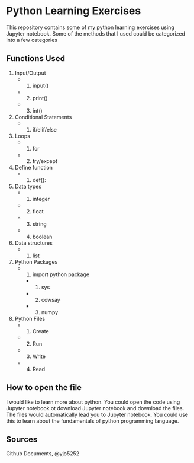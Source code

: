 # Python Learning Exercises

This repository contains some of my python learning exercises using Jupyter notebook. Some of the methods that I used could be categorized into a few categories
 
## Functions Used
1. Input/Output
    * 1. input()
    * 2. print()
    * 3. int()
2. Conditional Statements 
    * 1. if/elif/else
3. Loops
    * 1. for
    * 2. try/except
4. Define function
    * 1. def(): 
5. Data types
    * 1. integer
    * 2. float
    * 3. string
    * 4. boolean
6. Data structures
    * 1. list
7. Python Packages
    * 1. import python package
        * 1. sys
        * 2. cowsay
        * 3. numpy
8. Python Files
    * 1. Create
    * 2. Run
    * 3. Write 
    * 4. Read
    
## How to open the file 
I would like to learn more about python. You could open the code using Jupyter notebook ot download Jupyter notebook and download the files. The files would automatically lead you to Jupyter notebook. You could use this to learn about the fundamentals of python programming language. 

## Sources
Github Documents, @yjo5252
